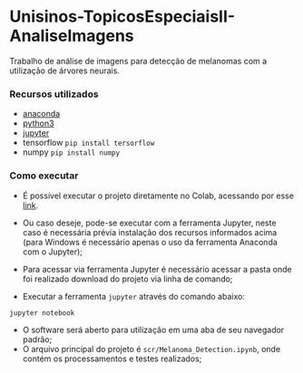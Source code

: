 # Unisinos-TopicosEspeciaisII-AnaliseImagens

Trabalho de análise de imagens para detecção de melanomas com a utilização de árvores neurais.

### Recursos utilizados
- [anaconda](https://www.anaconda.com/distribution/)
- [python3](https://www.python.org/downloads/)
- [jupyter](https://jupyter.org/install)
- tensorflow `pip install tersorflow`
- numpy `pip install numpy`


### Como executar

- É possível executar o projeto diretamente no Colab, acessando por esse [link](https://colab.research.google.com/github/gabcastro/Unisinos-TopicosEspeciaisII-AnaliseImagens/blob/master/src/Melanoma_Detection.ipynb).

- Ou caso deseje, pode-se executar com a ferramenta Jupyter, neste caso é necessária prévia instalação dos recursos informados acima (para Windows é necessário apenas o uso da ferramenta Anaconda com o Jupyter);
- Para acessar via ferramenta Jupyter é necessário acessar a pasta onde foi realizado download do projeto via linha de comando;
- Executar a ferramenta `jupyter` através do comando abaixo:

``jupyter notebook``

- O software será aberto para utilização em uma aba de seu navegador padrão;
- O arquivo principal do projeto é `scr/Melanoma_Detection.ipynb`, onde contém os processamentos e testes realizados;
